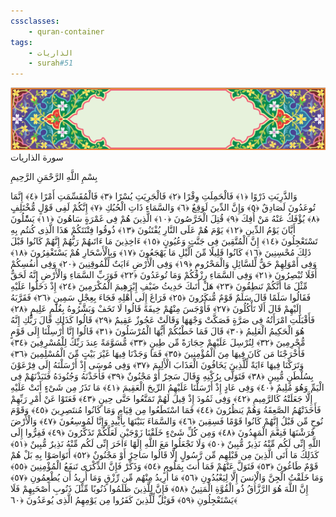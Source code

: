 ```yaml
---
cssclasses:
    - quran-container
tags:
    - الذاريات
    - surah#51
---
```

<div class="quran-container">
<span class="second-border"></span>
<span class="border"></span>
<div class="head-container">
<img src="https://raw.githubusercontent.com/LORDyyyyy/obsidian-the_quran_vault/main/The%20Quran%20Vault/src/webview/surah_head.png" height=100>
<div class="surah-name">
<span class="surah-name-fnt">سورة الذاريات</span>
</div>
</div>
<div class="quran-content">
<div class="name-of-god"> <p> بِسْمِ اللَّهِ الرَّحْمَنِ الرَّحِيمِ </p></div>
<p>
<span class="sign" id="f1">وَالذَّرِيَتِ ذَرْوًا <span>﴿</span>١<span>﴾</span></span>
<span class="sign" id="f2">فَالْحَمِلَتِ وِقْرًا <span>﴿</span>٢<span>﴾</span></span>
<span class="sign" id="f3">فَالْجَرِيَتِ يُسْرًا <span>﴿</span>٣<span>﴾</span></span>
<span class="sign" id="f4">فَالْمُقَسِّمَتِ أَمْرًا <span>﴿</span>٤<span>﴾</span></span>
<span class="sign" id="f5">إِنَّمَا تُوعَدُونَ لَصَادِقٌ <span>﴿</span>٥<span>﴾</span></span>
<span class="sign" id="f6">وَإِنَّ الدِّينَ لَوَقِعٌ <span>﴿</span>٦<span>﴾</span></span>
<span class="sign" id="f7">وَالسَّمَاءِ ذَاتِ الْحُبُكِ <span>﴿</span>٧<span>﴾</span></span>
<span class="sign" id="f8">إِنَّكُمْ لَفِى قَوْلٍ مُّخْتَلِفٍ <span>﴿</span>٨<span>﴾</span></span>
<span class="sign" id="f9">يُؤْفَكُ عَنْهُ مَنْ أُفِكَ <span>﴿</span>٩<span>﴾</span></span>
<span class="sign" id="f10">قُتِلَ الْخَرَّصُونَ <span>﴿</span>١۰<span>﴾</span></span>
<span class="sign" id="f11">الَّذِينَ هُمْ فِى غَمْرَةٍ سَاهُونَ <span>﴿</span>١١<span>﴾</span></span>
<span class="sign" id="f12">يَسَْٔلُونَ أَيَّانَ يَوْمُ الدِّينِ <span>﴿</span>١٢<span>﴾</span></span>
<span class="sign" id="f13">يَوْمَ هُمْ عَلَى النَّارِ يُفْتَنُونَ <span>﴿</span>١٣<span>﴾</span></span>
<span class="sign" id="f14">ذُوقُوا فِتْنَتَكُمْ هَذَا الَّذِى كُنتُم بِهِ تَسْتَعْجِلُونَ <span>﴿</span>١٤<span>﴾</span></span>
<span class="sign" id="f15">إِنَّ الْمُتَّقِينَ فِى جَنَّتٍ وَعُيُونٍ <span>﴿</span>١٥<span>﴾</span></span>
<span class="sign" id="f16">ءَاخِذِينَ مَا ءَاتَىهُمْ رَبُّهُمْ إِنَّهُمْ كَانُوا قَبْلَ ذَلِكَ مُحْسِنِينَ <span>﴿</span>١٦<span>﴾</span></span>
<span class="sign" id="f17">كَانُوا قَلِيلًا مِّنَ الَّيْلِ مَا يَهْجَعُونَ <span>﴿</span>١٧<span>﴾</span></span>
<span class="sign" id="f18">وَبِالْأَسْحَارِ هُمْ يَسْتَغْفِرُونَ <span>﴿</span>١٨<span>﴾</span></span>
<span class="sign" id="f19">وَفِى أَمْوَلِهِمْ حَقٌّ لِّلسَّائِلِ وَالْمَحْرُومِ <span>﴿</span>١٩<span>﴾</span></span>
<span class="sign" id="f20">وَفِى الْأَرْضِ ءَايَتٌ لِّلْمُوقِنِينَ <span>﴿</span>٢۰<span>﴾</span></span>
<span class="sign" id="f21">وَفِى أَنفُسِكُمْ أَفَلَا تُبْصِرُونَ <span>﴿</span>٢١<span>﴾</span></span>
<span class="sign" id="f22">وَفِى السَّمَاءِ رِزْقُكُمْ وَمَا تُوعَدُونَ <span>﴿</span>٢٢<span>﴾</span></span>
<span class="sign" id="f23">فَوَرَبِّ السَّمَاءِ وَالْأَرْضِ إِنَّهُ لَحَقٌّ مِّثْلَ مَا أَنَّكُمْ تَنطِقُونَ <span>﴿</span>٢٣<span>﴾</span></span>
<span class="sign" id="f24">هَلْ أَتَىكَ حَدِيثُ ضَيْفِ إِبْرَهِيمَ الْمُكْرَمِينَ <span>﴿</span>٢٤<span>﴾</span></span>
<span class="sign" id="f25">إِذْ دَخَلُوا عَلَيْهِ فَقَالُوا سَلَمًا قَالَ سَلَمٌ قَوْمٌ مُّنكَرُونَ <span>﴿</span>٢٥<span>﴾</span></span>
<span class="sign" id="f26">فَرَاغَ إِلَى أَهْلِهِ فَجَاءَ بِعِجْلٍ سَمِينٍ <span>﴿</span>٢٦<span>﴾</span></span>
<span class="sign" id="f27">فَقَرَّبَهُ إِلَيْهِمْ قَالَ أَلَا تَأْكُلُونَ <span>﴿</span>٢٧<span>﴾</span></span>
<span class="sign" id="f28">فَأَوْجَسَ مِنْهُمْ خِيفَةً قَالُوا لَا تَخَفْ وَبَشَّرُوهُ بِغُلَمٍ عَلِيمٍ <span>﴿</span>٢٨<span>﴾</span></span>
<span class="sign" id="f29">فَأَقْبَلَتِ امْرَأَتُهُ فِى صَرَّةٍ فَصَكَّتْ وَجْهَهَا وَقَالَتْ عَجُوزٌ عَقِيمٌ <span>﴿</span>٢٩<span>﴾</span></span>
<span class="sign" id="f30">قَالُوا كَذَلِكِ قَالَ رَبُّكِ إِنَّهُ هُوَ الْحَكِيمُ الْعَلِيمُ <span>﴿</span>٣۰<span>﴾</span></span>
<span class="sign" id="f31">قَالَ فَمَا خَطْبُكُمْ أَيُّهَا الْمُرْسَلُونَ <span>﴿</span>٣١<span>﴾</span></span>
<span class="sign" id="f32">قَالُوا إِنَّا أُرْسِلْنَا إِلَى قَوْمٍ مُّجْرِمِينَ <span>﴿</span>٣٢<span>﴾</span></span>
<span class="sign" id="f33">لِنُرْسِلَ عَلَيْهِمْ حِجَارَةً مِّن طِينٍ <span>﴿</span>٣٣<span>﴾</span></span>
<span class="sign" id="f34">مُّسَوَّمَةً عِندَ رَبِّكَ لِلْمُسْرِفِينَ <span>﴿</span>٣٤<span>﴾</span></span>
<span class="sign" id="f35">فَأَخْرَجْنَا مَن كَانَ فِيهَا مِنَ الْمُؤْمِنِينَ <span>﴿</span>٣٥<span>﴾</span></span>
<span class="sign" id="f36">فَمَا وَجَدْنَا فِيهَا غَيْرَ بَيْتٍ مِّنَ الْمُسْلِمِينَ <span>﴿</span>٣٦<span>﴾</span></span>
<span class="sign" id="f37">وَتَرَكْنَا فِيهَا ءَايَةً لِّلَّذِينَ يَخَافُونَ الْعَذَابَ الْأَلِيمَ <span>﴿</span>٣٧<span>﴾</span></span>
<span class="sign" id="f38">وَفِى مُوسَى إِذْ أَرْسَلْنَهُ إِلَى فِرْعَوْنَ بِسُلْطَنٍ مُّبِينٍ <span>﴿</span>٣٨<span>﴾</span></span>
<span class="sign" id="f39">فَتَوَلَّى بِرُكْنِهِ وَقَالَ سَحِرٌ أَوْ مَجْنُونٌ <span>﴿</span>٣٩<span>﴾</span></span>
<span class="sign" id="f40">فَأَخَذْنَهُ وَجُنُودَهُ فَنَبَذْنَهُمْ فِى الْيَمِّ وَهُوَ مُلِيمٌ <span>﴿</span>٤۰<span>﴾</span></span>
<span class="sign" id="f41">وَفِى عَادٍ إِذْ أَرْسَلْنَا عَلَيْهِمُ الرِّيحَ الْعَقِيمَ <span>﴿</span>٤١<span>﴾</span></span>
<span class="sign" id="f42">مَا تَذَرُ مِن شَىْءٍ أَتَتْ عَلَيْهِ إِلَّا جَعَلَتْهُ كَالرَّمِيمِ <span>﴿</span>٤٢<span>﴾</span></span>
<span class="sign" id="f43">وَفِى ثَمُودَ إِذْ قِيلَ لَهُمْ تَمَتَّعُوا حَتَّى حِينٍ <span>﴿</span>٤٣<span>﴾</span></span>
<span class="sign" id="f44">فَعَتَوْا عَنْ أَمْرِ رَبِّهِمْ فَأَخَذَتْهُمُ الصَّعِقَةُ وَهُمْ يَنظُرُونَ <span>﴿</span>٤٤<span>﴾</span></span>
<span class="sign" id="f45">فَمَا اسْتَطَعُوا مِن قِيَامٍ وَمَا كَانُوا مُنتَصِرِينَ <span>﴿</span>٤٥<span>﴾</span></span>
<span class="sign" id="f46">وَقَوْمَ نُوحٍ مِّن قَبْلُ إِنَّهُمْ كَانُوا قَوْمًا فَسِقِينَ <span>﴿</span>٤٦<span>﴾</span></span>
<span class="sign" id="f47">وَالسَّمَاءَ بَنَيْنَهَا بِأَيْيدٍ وَإِنَّا لَمُوسِعُونَ <span>﴿</span>٤٧<span>﴾</span></span>
<span class="sign" id="f48">وَالْأَرْضَ فَرَشْنَهَا فَنِعْمَ الْمَهِدُونَ <span>﴿</span>٤٨<span>﴾</span></span>
<span class="sign" id="f49">وَمِن كُلِّ شَىْءٍ خَلَقْنَا زَوْجَيْنِ لَعَلَّكُمْ تَذَكَّرُونَ <span>﴿</span>٤٩<span>﴾</span></span>
<span class="sign" id="f50">فَفِرُّوا إِلَى اللَّهِ إِنِّى لَكُم مِّنْهُ نَذِيرٌ مُّبِينٌ <span>﴿</span>٥۰<span>﴾</span></span>
<span class="sign" id="f51">وَلَا تَجْعَلُوا مَعَ اللَّهِ إِلَهًا ءَاخَرَ إِنِّى لَكُم مِّنْهُ نَذِيرٌ مُّبِينٌ <span>﴿</span>٥١<span>﴾</span></span>
<span class="sign" id="f52">كَذَلِكَ مَا أَتَى الَّذِينَ مِن قَبْلِهِم مِّن رَّسُولٍ إِلَّا قَالُوا سَاحِرٌ أَوْ مَجْنُونٌ <span>﴿</span>٥٢<span>﴾</span></span>
<span class="sign" id="f53">أَتَوَاصَوْا بِهِ بَلْ هُمْ قَوْمٌ طَاغُونَ <span>﴿</span>٥٣<span>﴾</span></span>
<span class="sign" id="f54">فَتَوَلَّ عَنْهُمْ فَمَا أَنتَ بِمَلُومٍ <span>﴿</span>٥٤<span>﴾</span></span>
<span class="sign" id="f55">وَذَكِّرْ فَإِنَّ الذِّكْرَى تَنفَعُ الْمُؤْمِنِينَ <span>﴿</span>٥٥<span>﴾</span></span>
<span class="sign" id="f56">وَمَا خَلَقْتُ الْجِنَّ وَالْإِنسَ إِلَّا لِيَعْبُدُونِ <span>﴿</span>٥٦<span>﴾</span></span>
<span class="sign" id="f57">مَا أُرِيدُ مِنْهُم مِّن رِّزْقٍ وَمَا أُرِيدُ أَن يُطْعِمُونِ <span>﴿</span>٥٧<span>﴾</span></span>
<span class="sign" id="f58">إِنَّ اللَّهَ هُوَ الرَّزَّاقُ ذُو الْقُوَّةِ الْمَتِينُ <span>﴿</span>٥٨<span>﴾</span></span>
<span class="sign" id="f59">فَإِنَّ لِلَّذِينَ ظَلَمُوا ذَنُوبًا مِّثْلَ ذَنُوبِ أَصْحَبِهِمْ فَلَا يَسْتَعْجِلُونِ <span>﴿</span>٥٩<span>﴾</span></span>
<span class="sign" id="f60">فَوَيْلٌ لِّلَّذِينَ كَفَرُوا مِن يَوْمِهِمُ الَّذِى يُوعَدُونَ <span>﴿</span>٦۰<span>﴾</span></span>

</p>
</div>
<span class="border" style="margin-top:25px;"></span>
<span class="second-border-bottom"></span>
</div>
